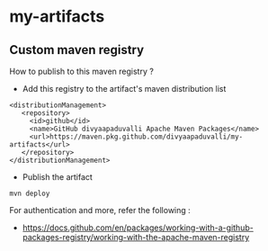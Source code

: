 # my-artifacts

## Custom maven registry

How to publish to this maven registry ?

- Add this registry to the artifact's maven distribution list
```
<distributionManagement>
   <repository>
     <id>github</id>
     <name>GitHub divyaapaduvalli Apache Maven Packages</name>
     <url>https://maven.pkg.github.com/divyaapaduvalli/my-artifacts</url>
   </repository>
</distributionManagement>
```
- Publish the artifact
```
mvn deploy
```

For authentication and more, refer the following :
- https://docs.github.com/en/packages/working-with-a-github-packages-registry/working-with-the-apache-maven-registry
